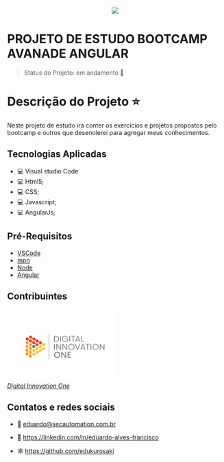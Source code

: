 <p align="center">
<img src= "imagens/apresentacao.gif"/>
</p>

<p align="center">
<h1>PROJETO DE ESTUDO BOOTCAMP AVANADE ANGULAR</h1>
</p>

> Status do Projeto: em andamento :runner:


# Descrição do Projeto :star:

Neste projeto de estudo ira conter os exercicios e projetos propostos pelo bootcamp e outros que desenolerei para  agregar meus conhecimentos.

## Tecnologias Aplicadas

- :computer: Visual studio Code
- :computer: Html5;
- :computer: CSS;
- :computer: Javascript;
- :computer: AngularJs;

## Pré-Requisitos

- [VSCode](https://code.visualstudio.com/docs)
- [mpn](https://docs.npmjs.com/cli/v6/configuring-npm/install)
- [Node](https://nodejs.org/en/download/)
- [Angular](https://angular.io/guide/setup-local)


## Contribuintes

  [<img src="imagens/dio.png" width="50%"><br/><em>Digital Innovation One</em>](https://digitalinnovation.one/)


## Contatos e redes sociais

- :email: eduardo@secautomation.com.br

- 🔗 https://linkedin.com/in/eduardo-alves-francisco

- 🕸️ https://github.com/edukurosaki
